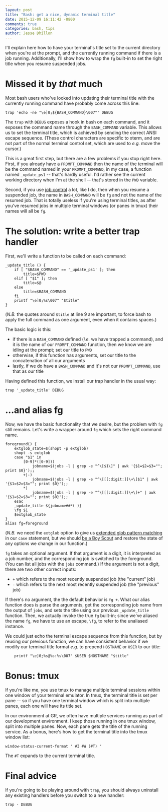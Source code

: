 ```yaml
---
layout: post
title: "Bash: get a nice, dynamic terminal title"
date: 2015-12-09 16:11:42 -0800
comments: true
categories: bash, tips
author: Jesse Dhillon
---
```

I'll explain here how to have your terminal's title set to the current
directory when you're at the prompt, and the currently running command if there
is a job running. Additionally, I'll show how to wrap the `fg` built-in to
set the right title when you resume suspended jobs.

# Missed it by _that_ much

Most bash users who've looked into updating their terminal title with the
currently running command have probably come across this line:

```
trap 'echo -ne "\e]0;${BASH_COMMAND}\007"' DEBUG
```

The `trap` with `DEBUG` exposes a hook in bash on each command, and it
exposes the command name through the `BASH_COMMAND` variable. This allows us to
set the terminal title, which is achieved by sending the correct ANSI escape
sequence. (These control characters are specific to xterm, and are not part of
the normal terminal control set, which are used to *e.g.* move the cursor.)

This is a great first step, but there are a few problems if you stop right
here. First, if you already have a `PROMPT_COMMAND` then the name of the
terminal will be the command named in your `PROMPT_COMMAND`, in my case,
a function named `_update_ps1` -- that's hardly useful. I'd rather see
the current working directory when I'm at the shell -- that's stored in the
`PWD` variable.

Second, if you use [job control](http://web.mit.edu/gnu/doc/html/features_5.html)
a lot, like I do, then when you resume a suspended job, the name in
`BASH_COMMAND` will be `fg` and not the name of the resumed job.  That is
totally useless if you're using terminal titles, as after you've resumed jobs
in multiple terminal windows (or panes in tmux) their names will all be `fg`.

# The solution: write a better trap handler

First, we'll write a function to be called on each command:

```
_update_title () {
    if [ "$BASH_COMMAND" == '_update_ps1' ]; then
        title=$PWD
    elif [ "$1" ]; then
        title=$@
    else
        title=$BASH_COMMAND
    fi
    printf "\e]0;%s\007" "$title"
}
```

(_N.B._ the quotes around `$title` at line 9 are important, to force bash to
apply the full command as one argument, even when it contains spaces.)

The basic logic is this:

- if there is a `BASH_COMMAND` defined (*i.e.* we have trapped a command), and
  it is the name of our `PROMPT_COMMAND` function, then we know we are idling
  at the prompt; set our title to `PWD`
- otherwise, if this function has arguments, set our title to the concatenation
  of all our arguments
- lastly, if we do have a `BASH_COMMAND` and it's not our `PROMPT_COMMAND`, use
  that as our title

Having defined this function, we install our trap handler in the usual way:

```
trap '_update_title' DEBUG
```

# ...and alias fg

Now, we have the basic functionality that we desire, but the problem with `fg`
still remains. Let's write a wrapper around `fg` which sets the right command
name.

```
foreground() {
    extglob_state=$(shopt -p extglob)
    shopt -s extglob
    case "$1" in
        [0-9]*([0-9]))
            jobname=$(jobs -l | grep -e "^\[$1\]" | awk '{$1=$2=$3=""; print $0}');;
        +|-)
            jobname=$(jobs -l | grep -e "^\[[[:digit:]]\+\]$1" | awk '{$1=$2=$3=""; print $0}');;
        *)
            jobname=$(jobs -l | grep -e "^\[[[:digit:]]\+\]+" | awk '{$1=$2=$3=""; print $0}');;
    esac
    _update_title ${jobname##*( )}
    \fg $1
    $extglob_state
}
alias fg=foreground
```

(_N.B._ we need the `extglob` option to give us [extended glob pattern matching](http://www.gnu.org/software/bash/manual/html_node/Pattern-Matching.html#Pattern-Matching)
in our `case` statement, but we should [be a Boy Scout](http://www.scouting.org/scoutsource/BoyScouts/AdvancementandAwards/joining.aspx)
and restore the state of any options we change in our function.)

`fg` takes an optional argument. If that argument is a digit, it is interpreted
as a job number, and the corresponding job is switched to the foreground. (You
can list all jobs with the `jobs` command.) If the argument is not a digit,
there are two other correct inputs:

- `+` which refers to the most recently suspended job (the "current" job)
- `-` which refers to the next most recently suspended job (the "previous" job)

If there's no argument, the the default behavior is `fg +`. What our alias
function does is parse the arguments, get the corresponding job name from the
output of `jobs`, and sets the title using our previous `_update_title`
function. Then, we actually invoke the true `fg` built-in; since we've aliased
the name `fg`, we have to use an escape, `\fg`, to refer to the unaliased
instance.

We could just echo the terminal escape sequence from this function, but by
reusing our previous function, we can have consistent behavior if we modify
our terminal title format *e.g.* to prepend `HOSTNAME` or `USER` to our title:

```
    printf "\e]0;%s@%s:%s\007" $USER $HOSTNAME "$title"
```

# Bonus: tmux

If you're like me, you use tmux to manage multiple terminal sessions within
one window of your terminal emulator. In tmux, the terminal title is set per
pane -- so if you have one terminal window which is split into multiple panes,
each one will have its title set.

In our environment at GR, we often have multiple services running as part of
our development environment. I keep those running in one tmux window, split
into multiple panes. Now, each pane gets the title of the running service. As
a bonus, here's how to get the terminal title into the tmux window list:

```
window-status-current-format ' #I #W (#T) '
```

The `#T` expands to the current terminal title.

# Final advice

If you're going to be playing around with `trap`, you should always uninstall
any existing handlers before you switch to a new handler:

```
trap - DEBUG
```

